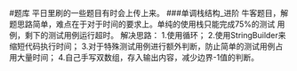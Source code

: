 #题库
        平日里刷的一些题目有时会上传上来。
###单调栈结构_进阶
        牛客题目，解题思路简单，难点在于对于时间的要求上。单纯的使用栈只能完成75%的测试
    用例，剩下的测试用例运行超时。
        解决思路：
            1.使用循环；
            2.使用StringBuilder来缩短代码执行时间；
            3.对于特殊测试用例进行额外判断，防止简单的测试用例占用大量时间；
            4.自己手写双数组，存入输出内容，减少边界-1值的判断。
    